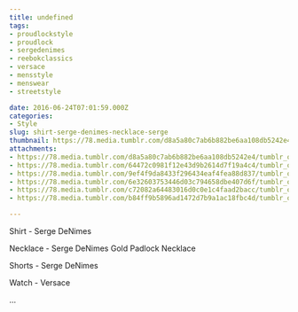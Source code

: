 ```yaml
---
title: undefined
tags:
- proudlockstyle
- proudlock
- sergedenimes
- reebokclassics
- versace
- mensstyle
- menswear
- streetstyle

date: 2016-06-24T07:01:59.000Z
categories:
- Style
slug: shirt-serge-denimes-necklace-serge
thumbnail: https://78.media.tumblr.com/d8a5a80c7ab6b882be6aa108db5242e4/tumblr_o8twxnMhyF1rhrm24o1_540.jpg
attachments:
- https://78.media.tumblr.com/d8a5a80c7ab6b882be6aa108db5242e4/tumblr_o8twxnMhyF1rhrm24o1_1280.jpg
- https://78.media.tumblr.com/64472c0981f12e43d9b2614d7f19a4c4/tumblr_o8twxnMhyF1rhrm24o6_1280.jpg
- https://78.media.tumblr.com/9ef4f9da8433f296434eaf4fea88d837/tumblr_o8twxnMhyF1rhrm24o2_1280.jpg
- https://78.media.tumblr.com/6e32603753446d03c794658dbe407d6f/tumblr_o8twxnMhyF1rhrm24o4_1280.jpg
- https://78.media.tumblr.com/c72082a64483016d0c0e1c4faad2bacc/tumblr_o8twxnMhyF1rhrm24o5_1280.jpg
- https://78.media.tumblr.com/b84ff9b5896ad1472d7b9a1ac18fbc4d/tumblr_o8twxnMhyF1rhrm24o3_1280.jpg

---
```


Shirt -  Serge DeNimes 

  Necklace -  Serge DeNimes Gold Padlock Necklace 

  Shorts -  Serge DeNimes 

  Watch -  Versace 

 ...
